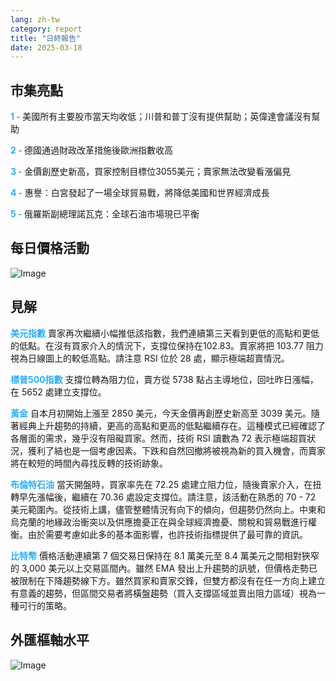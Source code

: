 ```yaml
---
lang: zh-tw
category: report
title: "日終報告"
date: 2025-03-18
---
```



<h2>市集亮點</h2>
<strong style="color: #2caef7;">1 - </strong> 美國所有主要股市當天均收低；川普和普丁沒有提供幫助；英偉達會議沒有幫助

<strong style="color: #2caef7;">2 - </strong> 德國通過財政改革措施後歐洲指數收高

<strong style="color: #2caef7;">3 - </strong> 金價創歷史新高，買家控制目標位3055美元；賣家無法改變看漲偏見

<strong style="color: #2caef7;">4 - </strong> 惠譽：白宮發起了一場全球貿易戰，將降低美國和世界經濟成長

<strong style="color: #2caef7;">5 - </strong> 俄羅斯副總理諾瓦克：全球石油市場現已平衡



<h2>每日價格活動</h2>
<img src="https://markleighedu.github.io/img/Mar-2025/18-Mar-2025/price.jpg" alt="Image"/>

<h2>見解</h2>
<strong style="color: #2caef7;">美元指數</strong> 賣家再次繼續小幅推低該指數，我們連續第三天看到更低的高點和更低的低點。在沒有買家介入的情況下，支撐位保持在102.83。賣家將把 103.77 阻力視為日線圖上的較低高點。請注意 RSI 位於 28 處，顯示極端超賣情況。 

<strong style="color: #2caef7;">標普500指數</strong> 支撐位轉為阻力位，賣方從 5738 點占主導地位，回吐昨日漲幅，在 5652 處建立支撐位。 

<strong style="color: #2caef7;">黃金</strong> 自本月初開始上漲至 2850 美元，今天金價再創歷史新高至 3039 美元。隨著經典上升趨勢的持續，更高的高點和更高的低點繼續存在。這種模式已經確認了各層面的需求，幾乎沒有阻礙買家。然而，技術 RSI 讀數為 72 表示極端超買狀況，獲利了結也是一個考慮因素。下跌和自然回撤將被視為新的買入機會，而賣家將在較短的時間內尋找反轉的技術跡象。 

<strong style="color: #2caef7;">布倫特石油</strong> 當天開盤時，買家率先在 72.25 處建立阻力位，隨後賣家介入，在扭轉早先漲幅後，繼續在 70.36 處設定支撐位。請注意，該活動在熟悉的 70 - 72 美元範圍內。從技術上講，儘管整體情況有向下的傾向，但趨勢仍然向上。中東和烏克蘭的地緣政治衝突以及供應擔憂正在與全球經濟擔憂、關稅和貿易戰進行權衡。由於需要考慮如此多的基本面影響，也許技術指標提供了最可靠的資訊。   

<strong style="color: #2caef7;">比特幣</strong> 價格活動連續第 7 個交易日保持在 8.1 萬美元至 8.4 萬美元之間相對狹窄的 3,000 美元以上交易區間內。雖然 EMA 發出上升趨勢的訊號，但價格走勢已被限制在下降趨勢線下方。雖然買家和賣家交鋒，但雙方都沒有在任一方向上建立有意義的趨勢，但區間交易者將橫盤趨勢（買入支撐區域並賣出阻力區域）視為一種可行的策略。



<h2>外匯樞軸水平</h2>
<img src="https://markleighedu.github.io/img/Mar-2025/18-Mar-2025/pivot.jpg" alt="Image"/>